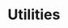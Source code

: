 # Utilities

```{automodule} kubespawner.utils

```

```{autofunction} kubespawner.utils.generate_hashed_slug

```
